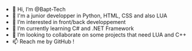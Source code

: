 - 👋 Hi, I’m @Bapt-Tech
- 🐍 I'm a junior developper in Python, HTML, CSS and also LUA
- 👀 I’m interested in front/back developpement
- 🌱 I’m currently learning C# and .NET Framework
- 💞️ I’m looking to collaborate on some projects that need LUA and C++
- 📫 Reach me by GitHub !
